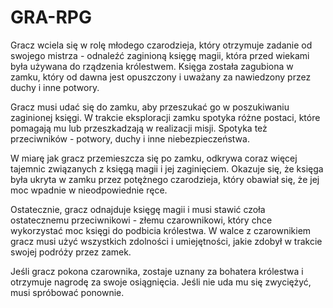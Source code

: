 # GRA-RPG

Gracz wciela się w rolę młodego czarodzieja, który otrzymuje zadanie od swojego mistrza - odnaleźć zaginioną księgę magii, która przed wiekami była używana do rządzenia królestwem. Księga została zagubiona w zamku, który od dawna jest opuszczony i uważany za nawiedzony przez duchy i inne potwory.

Gracz musi udać się do zamku, aby przeszukać go w poszukiwaniu zaginionej księgi. W trakcie eksploracji zamku spotyka różne postaci, które pomagają mu lub przeszkadzają w realizacji misji. Spotyka też przeciwników - potwory, duchy i inne niebezpieczeństwa.

W miarę jak gracz przemieszcza się po zamku, odkrywa coraz więcej tajemnic związanych z księgą magii i jej zaginięciem. Okazuje się, że księga była ukryta w zamku przez potężnego czarodzieja, który obawiał się, że jej moc wpadnie w nieodpowiednie ręce.

Ostatecznie, gracz odnajduje księgę magii i musi stawić czoła ostatecznemu przeciwnikowi - złemu czarownikowi, który chce wykorzystać moc księgi do podbicia królestwa. W walce z czarownikiem gracz musi użyć wszystkich zdolności i umiejętności, jakie zdobył w trakcie swojej podróży przez zamek.

Jeśli gracz pokona czarownika, zostaje uznany za bohatera królestwa i otrzymuje nagrodę za swoje osiągnięcia. Jeśli nie uda mu się zwyciężyć, musi spróbować ponownie.
